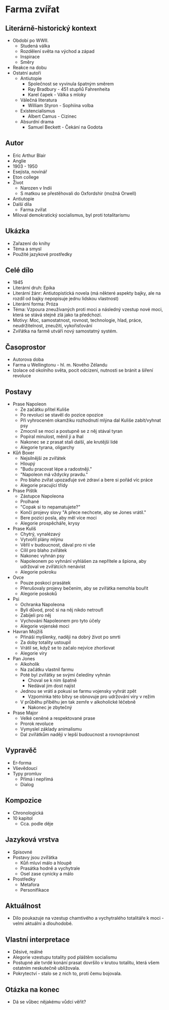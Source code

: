 # Farma zvířat

## Literárně-historický kontext
- Období po WWII.
    - Studená válka
    - Rozdělení světa na východ a západ
    - Inspirace
    - Směry
- Reakce na dobu
- Ostatní autoři
    - Antiutopie
        - Společnost se vyvinula špatným směrem
        - Ray Bradbury - 451 stupňů Fahrenheita
        - Karel čapek - Válka s mloky
    - Válečná literatura
        - William Styron - Sophiina volba
    - Existencialismus
        - Albert Camus - Cizinec
    - Absurdní drama
        - Samuel Beckett - Čekání na Godota

## Autor
- Eric Arthur Blair
- Anglie
- 1903 - 1950
- Esejista, novinář
- Eton college
- Život
    - Narozen v Indii
    - S matkou se přestěhovali do Oxfordshir (možná Orwell)
- Antiutopie
- Další díla
     - Farma zvířat
- Miloval demokratický socialismus, byl proti totalitarismu

## Ukázka
- Zařazení do knihy
- Téma a smysl
- Použité jazykové prostředky

## Celé dílo
- 1945
- Literární druh: Epika
- Literární žánr: Antiutopistická novela (má některé aspekty bajky, ale na rozdíl od bajky nepopisuje jednu lidskou vlastnost)
- Literární forma: Próza
- Téma: Vzpoura zneužívaných proti moci a následný vzestup nové moci, která se stává stejně zlá jako ta předchozí.
- Motivy: Moc, samostatnost, rovnost, technologie, hlad, práce, neudržitelnost, zneužití, vykořisťování
- Zvířátka na farmě utváří nový samostatný systém.

## Časoprostor
- Autorova doba
- Farma u Wellingtonu - hl. m. Nového Zélandu
- Izolace od okolního světa, pocit odcizení, nutnosti se bránit a šíření revoluce

## Postavy
- Prase Napoleon
    - Ze začátku přítel Kuliše
    - Po revoluci se stavěl do pozice opozice
    - Při vyhroceném okamžiku rozhodnutí mlýna dal Kuliše zabít/vyhnat psy
    - Zmocnil se moci a postupně se z něj stával tyran
    - Popíral minulost, měnil ji a lhal
    - Nakonec se z prasat stali další, ale krutější lidé
    - Alegorie tyrana, oligarchy
- Kůň Boxer
    - Nejsilnější ze zvířátek
    - Hloupý
    - "Budu pracovat lépe a radostněji."
    - "Napoleon má vždycky pravdu."
    - Pro blaho zvířat upozaďuje své zdraví a bere si pořád víc práce
    - Alegorie pracující třídy
- Prase Pištík
    - Zástupce Napoleona
    - Prolhané
    - "Copak si to nepamatujete?"
    - Končí projevy slovy "A přece nechcete, aby se Jones vrátil."
    - Bere pozici posla, aby měl více moci
    - Alegorie prospěcháře, krysy
- Prase Kuliš
    - Chytrý, vynalézavý
    - Vytvořil plány mlýnu
    - Věřil v budoucnost, dával pro ni vše
    - Cílil pro blaho zvířátek
    - Nakonec vyhnán psy
    - Napoleonem po vyhnání vyhlášen za nepřítele a špiona, aby udržoval ve zvířátcích nenávist
    - Alegorie pokroku
- Ovce
    - Pouze poskoci prasátek
    - Přerušovaly projevy bečením, aby se zvířátka nemohla bouřit
    - Alegorie poskoků
- Psi
    - Ochranka Napoleona
    - Byli důvod, proč si na něj nikdo netroufl
    - Zabíjeli pro něj
    - Vychováni Napoleonem pro tyto účely
    - Alegorie vojenské moci
- Havran Mojžíš
    - Přináší myšlenky, naději na dobrý život po smrti
    - Za doby totality ustoupil
    - Vrátil se, když se to začalo nejvíce zhoršovat
    - Alegorie víry
- Pan Jones
    - Alkoholik
    - Na začátku vlastnil farmu
    - Poté byl zvířátky se svými čeledíny vyhnán
        - Choval se k nim špatně
        - Nedával jim dost najíst
    - Jednou se vrátí a pokusí se farmu vojensky vyhrát zpět
        - Vzpomínka této bitvy se obnovuje pro udržování víry v režim
    - V průběhu příběhu jen tak zemře v alkoholické léčebně
        - Nakonec je zbytečný
- Prase Major
    - Velké ceněné a respektované prase
    - Prorok revoluce
    - Vymyslel základy animalismu
    - Dal zvířátkům naději v lepší budoucnost a rovnoprávnost

## Vypravěč
- Er-forma
- Vševědoucí
- Typy promluv
    - Přímá i nepřímá
    - Dialog

## Kompozice
- Chronologická
- 10 kapitol
    - Cca. podle děje

## Jazyková vrstva
- Spisovné
- Postavy jsou zvířátka
    - Kůň mluví málo a hloupě
    - Prasátka hodně a vychytrale
    - Osel zase cynicky a málo
- Prostředky
    - Metafora
    - Personifikace

## Aktuálnost
- Dílo poukazuje na vzestup chamtivého a vychytralého totalitáře k moci - velmi aktuální a dlouhodobé.

## Vlastní interpretace
- Děsivé, reálné
- Alegorie vzestupu totality pod pláštěm socialismu
- Postupné ale tvrdé konání prasat dovršilo v krutou totalitu, která všem ostatním neskutečně ubližovala.
- Pokrytectví - stalo se z nich to, proti čemu bojovala.

## Otázka na konec
- Dá se vůbec nějakému vůdci věřit?
